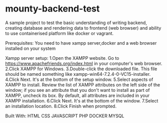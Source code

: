 # mounty-backend-test
A sample project to test the basic understanding of writing backend, creating database and rendering data to frontend (web browser) and ability to use containerised platform like docker or vagrant.

Prerequisites:
You need to have xampp server,docker and a web browser installed on your system

Xampp server setup:
1.Open the XAMPP website. Go to https://www.apachefriends.org/index.html in your computer's web browser.
2.Click XAMPP for Windows.
3.Double-click the downloaded file. This file should be named something like xampp-win64-7.2.4-0-VC15-installer.
4.Click Next. It's at the bottom of the setup window.
5.Select aspects of XAMPP to install. Review the list of XAMPP attributes on the left side of the window; if you see an attribute that you don't want to install as part of XAMPP, uncheck its box.
By default, all attributes are included in your XAMPP installation.
6.Click Next. It's at the bottom of the window.
7.Select an installation location.
8.Click Finish when prompted.


Built With:
HTML
CSS
JAVASCRIPT
PHP
DOCKER
MYSQL
